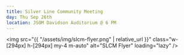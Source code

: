 ```yaml
---
title: Silver Line Community Meeting
day: Thu Sep 26th
location: JSOM Davidson Auditorium @ 6 PM
---
```

<img
    src="{{ "/assets/img/slcm-flyer.png" | relative_url }}"
    class="w-[294px] h-[294px] my-4 m-auto"
    alt="SLCM Flyer"
    loading="lazy" />
